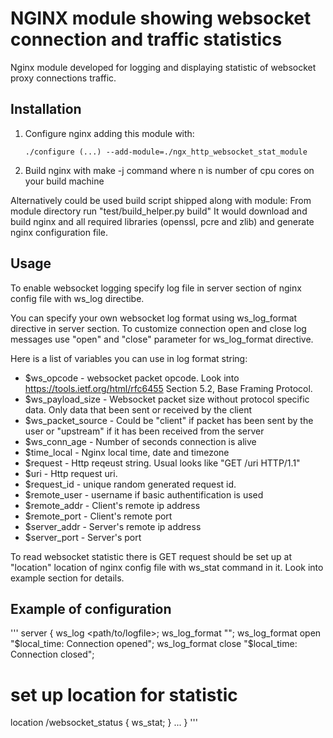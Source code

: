 # NGINX module showing websocket connection and traffic statistics

Nginx module developed for logging and displaying statistic of websocket proxy connections traffic. 

## Installation

   1. Configure nginx adding this module with:
          
          ./configure (...) --add-module=./ngx_http_websocket_stat_module
       
   2. Build nginx with make -j<n> command where n is number of cpu cores on your build machine
   
   Alternatively could be used build script shipped along with module:
   From module directory run "test/build_helper.py build"
   It would download and build nginx and all required libraries (openssl, pcre and zlib) and generate nginx configuration file.

## Usage

To enable websocket logging specify log file in server section of nginx config file with ws_log directibe.

You can specify your own websocket log format using ws_log_format directive in server section. To customize connection open and close log messages use "open" and "close" parameter for ws_log_format directive.

Here is a list of variables you can use in log format string:

 * $ws_opcode - websocket packet opcode. Look into https://tools.ietf.org/html/rfc6455 Section 5.2, Base Framing Protocol.
 * $ws_payload_size - Websocket packet size without protocol specific data. Only data that been sent or received by the client
 * $ws_packet_source - Could be "client" if packet has been sent by the user or "upstream" if it has been received from the server
 * $ws_conn_age - Number of seconds connection is alive
 * $time_local - Nginx local time, date and timezone
 * $request - Http reqeust string. Usual looks like "GET /uri HTTP/1.1"
 * $uri - Http request uri.
 * $request_id - unique random generated request id.
 * $remote_user - username if basic authentification is used
 * $remote_addr - Client's remote ip address
 * $remote_port - Client's remote port
 * $server_addr - Server's remote ip address
 * $server_port - Server's port

To read websocket statistic there is GET request should be set up at "location" location of nginx config file with ws_stat command in it. Look into example section for details.

## Example of configuration
'''
server
{
   ws_log <path/to/logfile>;
   ws_log_format "";
   ws_log_format open "$local_time: Connection opened";
   ws_log_format close "$local_time: Connection closed";
# set up location for statistic 
   location /websocket_status {
      ws_stat;
   }
   ...
}
'''

